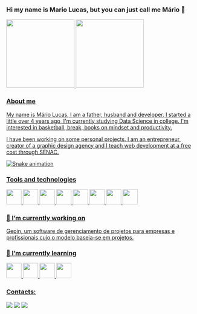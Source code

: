 ### Hi my name is Mario Lucas, but you can just call me Mário 👋

<div>
<a href="https://github.com/mariolucasdev">
<img height="180em" src="https://github-readme-stats.vercel.app/api/top-langs/?mariolucasdev&layout=compact&langs_count=7&theme=dracula"/>
<img height="180em" src="https://github-readme-stats.vercel.app/api?mariolucasdev&show_icons=true&theme=dracula&include_all_commits=true&count_private=true"/>
</div>

### About me
My name is Mário Lucas, I am a father, husband
and developer.
I started a little over 4 years ago, I'm currently studying Data Science in college. I'm interested in basketball, break, books on mindset and productivity.

I have been working on some personal projects. I am an entrepreneur, creator of a graphic design agency and I teach web development at a free cost through SENAC.

![Snake animation](https://github.com/mariolucasdev/mariolucasdev/blob/output/github-contribution-grid-snake.svg)

### Tools and technologies

<img src="https://cdn.jsdelivr.net/gh/devicons/devicon/icons/git/git-original.svg" width="40" height="40"/>  <img src="https://cdn.jsdelivr.net/gh/devicons/devicon/icons/php/php-plain.svg" width="40" height="40"/>  <img src="https://cdn.jsdelivr.net/gh/devicons/devicon/icons/javascript/javascript-plain.svg" width="40" height="40"/>  <img src="https://cdn.jsdelivr.net/gh/devicons/devicon/icons/mysql/mysql-original-wordmark.svg" width="40" height="40"/>  <img src="https://cdn.jsdelivr.net/gh/devicons/devicon/icons/codeigniter/codeigniter-plain.svg" width="40" height="40"/>  <img src="https://cdn.jsdelivr.net/gh/devicons/devicon/icons/react/react-original.svg" width="40" height="40"/>  <img src="https://cdn.jsdelivr.net/gh/devicons/devicon/icons/bootstrap/bootstrap-original.svg" width="40" height="40"/>  <img src="https://cdn.jsdelivr.net/gh/devicons/devicon/icons/github/github-original.svg" width="40" height="40"/>

### 🔭 I’m currently working on

Gepin, um software de gerenciamento de projetos para  empresas e profissionais cujo o modelo baseia-se em projetos. 

### 🌱 I’m currently learning

<img src="https://cdn.jsdelivr.net/gh/devicons/devicon/icons/r/r-original.svg" width="40" height="40"/>  <img src="https://cdn.jsdelivr.net/gh/devicons/devicon/icons/circleci/circleci-plain.svg" width="40" height="40"/>  <img src="https://cdn.jsdelivr.net/gh/devicons/devicon/icons/kubernetes/kubernetes-plain.svg" width="40" height="40"/>  <img src="https://cdn.jsdelivr.net/gh/devicons/devicon/icons/docker/docker-plain.svg" width="40" height="40"/>

### Contacts:

<div>
<!-- <a href="https://www.youtube.com/seu-canal-youtube-aqui" target="_blank"><img src="https://img.shields.io/badge/YouTube-FF0000?style=for-the-badge&logo=youtube&logoColor=white" target="_blank"></a> -->
<a href="https://instagram.com/mariolucasof" target="_blank"><img src="https://img.shields.io/badge/-Instagram-%23E4405F?style=for-the-badge&logo=instagram&logoColor=white" target="_blank"></a>
<a href = "mailto:mariolucasdev@gmail.com"><img src="https://img.shields.io/badge/Gmail-D14836?style=for-the-badge&logo=gmail&logoColor=white" target="_blank"></a>
<a href="https://www.linkedin.com/in/mário-lucas-65b369106" target="_blank"><img src="https://img.shields.io/badge/-LinkedIn-%230077B5?style=for-the-badge&logo=linkedin&logoColor=white" target="_blank"></a>   
</div>


<!--
**mariolucasdev/mariolucasdev** is a ✨ _special_ ✨ repository because its `README.md` (this file) appears on your GitHub profile.

Here are some ideas to get you started:

- 🔭 I’m currently working on ...
- 🌱 I’m currently learning ...
- 👯 I’m looking to collaborate on ...
- 🤔 I’m looking for help with ...
- 💬 Ask me about ...
- 📫 How to reach me: ...
- 😄 Pronouns: ...
- ⚡ Fun fact: ...
-->
